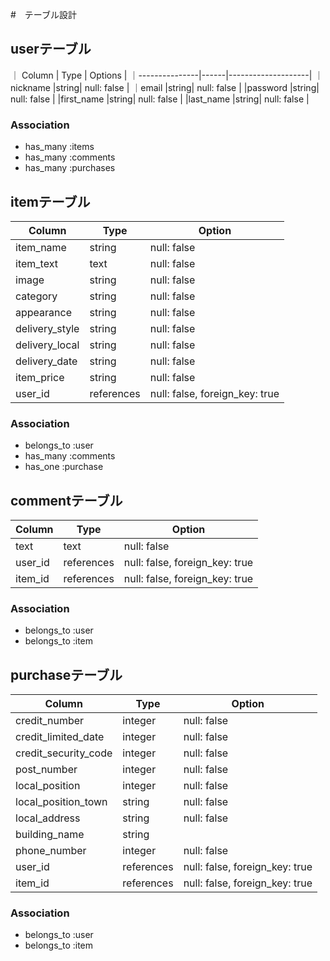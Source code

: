 #　テーブル設計

## userテーブル

｜     Column    | Type |      Options       |
｜---------------|------|--------------------|
｜nickname       |string| null: false        |
｜email          |string| null: false        |
|password        |string| null: false        |
|first_name      |string| null: false        |
|last_name       |string| null: false        |

### Association

- has_many :items
- has_many :comments
- has_many :purchases

## itemテーブル

|        Column         | Type   |     Option     |
|-----------------------|--------|----------------|
| item_name             | string | null: false    |
| item_text             | text   | null: false    |
| image                 | string | null: false    |
| category              | string | null: false    |
| appearance            | string | null: false    |
| delivery_style        | string | null: false    |
| delivery_local        | string | null: false    |
| delivery_date         | string | null: false    |
| item_price            | string | null: false    |
| user_id               | references | null: false, foreign_key: true |

### Association

- belongs_to :user
- has_many :comments
- has_one :purchase

## commentテーブル

|      Column       |      Type     |          Option         |
|-------------------|---------------|-------------------------|
| text              | text          | null: false             |
| user_id           | references    | null: false, foreign_key: true|
| item_id           | references    | null: false, foreign_key: true|

### Association

- belongs_to :user
- belongs_to :item

## purchaseテーブル

|       Column      |     Type    |                 Option                |
|-------------------|-------------|---------------------------------------|
|credit_number      | integer     | null: false                           |
|credit_limited_date| integer     | null: false                           |
|credit_security_code| integer    | null: false                           |
|post_number        | integer     | null: false                           |
|local_position     | integer     | null: false                           |
|local_position_town| string      | null: false                           |
|local_address      | string      | null: false                           |
|building_name      | string      |                                       |
|phone_number       | integer     | null: false                           |
|user_id            | references  | null: false, foreign_key: true        |
|item_id            | references  | null: false, foreign_key: true        |

### Association

- belongs_to :user
- belongs_to :item
